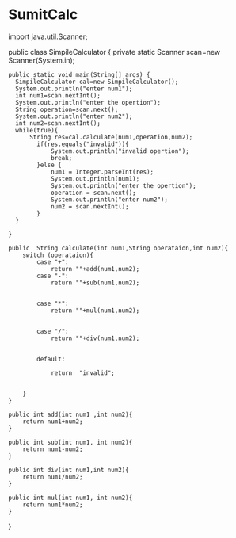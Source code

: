 # SumitCalc


import java.util.Scanner;

public class SimpileCalculator {
    private static Scanner scan=new Scanner(System.in);

    public static void main(String[] args) {
      SimpileCalculator cal=new SimpileCalculator();
      System.out.println("enter num1");
      int num1=scan.nextInt();
      System.out.println("enter the opertion");
      String operation=scan.next();
      System.out.println("enter num2");
      int num2=scan.nextInt();
      while(true){
          String res=cal.calculate(num1,operation,num2);
            if(res.equals("invalid")){
                System.out.println("invalid opertion");
                break;
            }else {
                num1 = Integer.parseInt(res);
                System.out.println(num1);
                System.out.println("enter the opertion");
                operation = scan.next();
                System.out.println("enter num2");
                num2 = scan.nextInt();
            }
      }

    }

    public  String calculate(int num1,String operataion,int num2){
        switch (operataion){
            case "+":
                return ""+add(num1,num2);
            case "-":
                return ""+sub(num1,num2);


            case "*":
                return ""+mul(num1,num2);


            case "/":
                return ""+div(num1,num2);


            default:

                return  "invalid";


        }
    }

    public int add(int num1 ,int num2){
        return num1+num2;
    }

    public int sub(int num1, int num2){
        return num1-num2;
    }

    public int div(int num1,int num2){
        return num1/num2;
    }

    public int mul(int num1, int num2){
        return num1*num2;
    }
}
